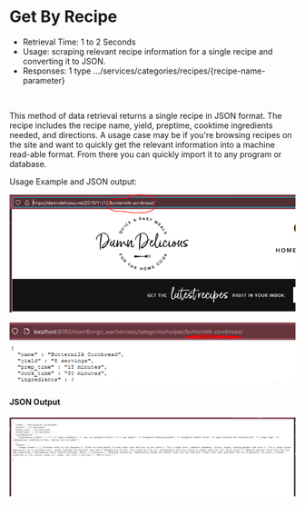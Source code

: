 # Get By Recipe

- Retrieval Time: 1 to 2 Seconds
- Usage: scraping relevant recipe information for a single recipe and converting it to JSON.
- Responses: 1 type
    .../services/categories/recipes/{recipe-name-parameter}
<br>

This method of data retrieval returns a single recipe in JSON format. The recipe includes the recipe name, yield, preptime, cooktime 
ingredients needed, and directions. A usage case may be if you're browsing recipes on the site and want to quickly get the relevant
information into a machine read-able format. From there you can quickly import it to any program or database. 

Usage Example and JSON output: <br>



![example JSON output](recipe-photo1.PNG)

![example JSON output](recipe-photo2.PNG)

#### JSON Output

![example JSON output](recipe_output_JSON.png)